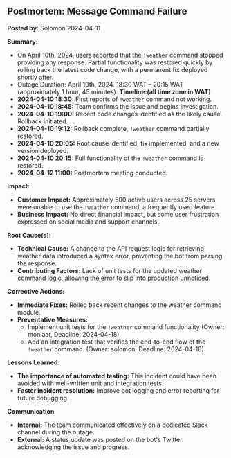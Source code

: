 ## Postmortem: Message Command Failure

**Posted by:** Solomon 2024-04-11

**Summary:**
* On April 10th, 2024, users reported that the `!weather` command stopped providing any response. Partial functionality was restored quickly by rolling back the latest code change, with a permanent fix deployed shortly after.
* Outage Duration: April 10th, 2024. 18:30 WAT – 20:15 WAT (approximately 1 hour, 45 minutes).
**Timeline:(all time zone in WAT)**
* **2024-04-10 18:30:** First reports of `!weather` command not working.
* **2024-04-10 18:45:** Team confirms the issue and begins investigation.
* **2024-04-10 19:00:** Recent code changes identified as the likely cause. Rollback initiated.
* **2024-04-10 19:12:** Rollback complete, `!weather` command partially restored.
* **2024-04-10 20:05:** Root cause identified, fix implemented, and a new version deployed.
* **2024-04-10 20:15:** Full functionality of the `!weather` command is restored.
* **2024-04-12 11:00:** Postmortem meeting conducted.

**Impact:**
* **Customer Impact:** Approximately 500 active users across 25 servers were unable to use the `!weather` command, a frequently used feature.
* **Business Impact:** No direct financial impact, but some user frustration expressed on social media and support channels.

**Root Cause(s):**
* **Technical Cause:** A change to the API request logic for retrieving weather data introduced a syntax error, preventing the bot from parsing the response.
* **Contributing Factors:** Lack of unit tests for the updated weather command logic, allowing the error to slip into production unnoticed.

**Corrective Actions:**
* **Immediate Fixes:**  Rolled back recent changes to the weather command module.
* **Preventative Measures:** 
    * Implement unit tests for the `!weather` command functionality (Owner: moniaar, Deadline: 2024-04-18)
    * Add an integration test that verifies the end-to-end flow of the `!weather` command. (Owner: solomon, Deadline: 2024-04-18)

**Lessons Learned:**
* **The importance of automated testing:** This incident could have been avoided with well-written unit and integration tests.
* **Faster incident resolution:** Improve bot logging and error reporting for future debugging.

**Communication**
* **Internal:**  The team communicated effectively on a dedicated Slack channel during the outage.
* **External:**   A status update was posted on the bot's Twitter acknowledging the issue and progress.

